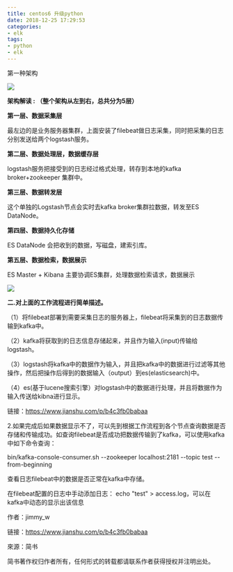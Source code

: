 ```yaml
---
title: centos6 升级python
date: 2018-12-25 17:29:53
categories:
- elk
tags:
- python
- elk
---
```




第一种架构

![](http://wangrrui.com/2018-12-25-025422.jpg)

**架构解读 : （整个架构从左到右，总共分为5层）**

**第一层、数据采集层**

最左边的是业务服务器集群，上面安装了filebeat做日志采集，同时把采集的日志分别发送给两个logstash服务。

**第二层、数据处理层，数据缓存层**

logstash服务把接受到的日志经过格式处理，转存到本地的kafka broker+zookeeper 集群中。

**第三层、数据转发层**

这个单独的Logstash节点会实时去kafka broker集群拉数据，转发至ES DataNode。

**第四层、数据持久化存储**

ES DataNode 会把收到的数据，写磁盘，建索引库。

**第五层、数据检索，数据展示**

ES Master + Kibana 主要协调ES集群，处理数据检索请求，数据展示





![](http://wangrrui.com/2018-12-25-025525.jpg)



**二.对上面的工作流程进行简单描述。**

（1）将filebeat部署到需要采集日志的服务器上，filebeat将采集到的日志数据传输到kafka中。

（2）kafka将获取到的日志信息存储起来，并且作为输入(input)传输给logstash。

（3）logstash将kafka中的数据作为输入，并且把kafka中的数据进行过滤等其他操作，然后把操作后得到的数据输入（output）到es(elasticsearch)中。

 （4）es(基于lucene搜索引擎）对logstash中的数据进行处理，并且将数据作为输入传送给kibna进行显示。

链接：https://www.jianshu.com/p/b4c3fb0babaa





2.如果完成后如果数据显示不了，可以先到根据工作流程到各个节点查询数据是否存储和传输成功。如查询filebeat是否成功把数据传输到了kafka，可以使用kafka中如下命令查询：

bin/kafka-console-consumer.sh --zookeeper localhost:2181 --topic test --from-beginning

查看日志filebeat中的数据是否正常在kafka中存储。

在filebeat配置的日志中手动添加日志： echo "test" > access.log，可以在kafka中动态的显示出该信息

作者：jimmy_w

链接：https://www.jianshu.com/p/b4c3fb0babaa

來源：简书

简书著作权归作者所有，任何形式的转载都请联系作者获得授权并注明出处。